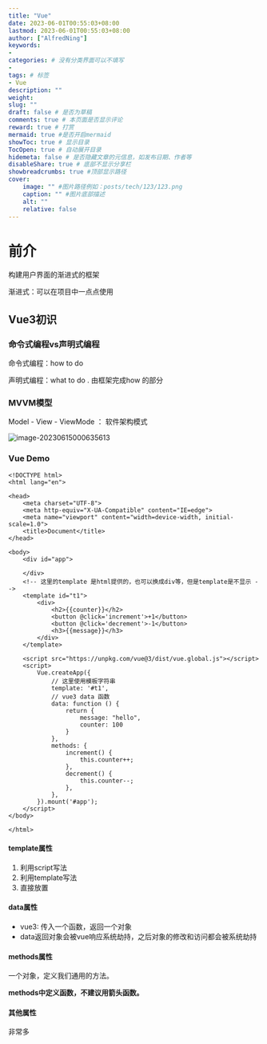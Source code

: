 ```yaml
---
title: "Vue"
date: 2023-06-01T00:55:03+08:00
lastmod: 2023-06-01T00:55:03+08:00
author: ["AlfredNing"]
keywords: 
- 
categories: # 没有分类界面可以不填写
- 
tags: # 标签
- Vue
description: ""
weight:
slug: ""
draft: false # 是否为草稿
comments: true # 本页面是否显示评论
reward: true # 打赏
mermaid: true #是否开启mermaid
showToc: true # 显示目录
TocOpen: true # 自动展开目录
hidemeta: false # 是否隐藏文章的元信息，如发布日期、作者等
disableShare: true # 底部不显示分享栏
showbreadcrumbs: true #顶部显示路径
cover:
    image: "" #图片路径例如：posts/tech/123/123.png
    caption: "" #图片底部描述
    alt: ""
    relative: false
---
```


# 前介

构建用户界面的渐进式的框架

渐进式：可以在项目中一点点使用

## Vue3初识

### 命令式编程vs声明式编程

命令式编程：how to do

声明式编程：what to do . 由框架完成how 的部分

### MVVM模型

Model - View - ViewMode ： 软件架构模式

![image-20230615000635613](https://nq-bucket.oss-cn-shanghai.aliyuncs.com/note_img/image-20230615000635613.png)

### Vue Demo

```vue
<!DOCTYPE html>
<html lang="en">

<head>
    <meta charset="UTF-8">
    <meta http-equiv="X-UA-Compatible" content="IE=edge">
    <meta name="viewport" content="width=device-width, initial-scale=1.0">
    <title>Document</title>
</head>

<body>
    <div id="app">

    </div>
    <!-- 这里的template 是html提供的，也可以换成div等，但是template是不显示 -->
    <template id="t1">
        <div>
            <h2>{{counter}}</h2>
            <button @click='increment'>+1</button>
            <button @click='decrement'>-1</button>
            <h3>{{message}}</h3>
        </div>
    </template>

    <script src="https://unpkg.com/vue@3/dist/vue.global.js"></script>
    <script>
        Vue.createApp({
            // 这里使用模板字符串
            template: '#t1',
            // vue3 data 函数
            data: function () {
                return {
                    message: "hello",
                    counter: 100
                }
            },
            methods: {
                increment() {
                    this.counter++;
                },
                decrement() {
                    this.counter--;
                },
            },
        }).mount('#app');
    </script>
</body>

</html>
```

#### template属性

1. 利用script写法
2. 利用template写法
3. 直接放置

#### data属性

- vue3: 传入一个函数，返回一个对象
- data返回对象会被vue响应系统劫持，之后对象的修改和访问都会被系统劫持

#### methods属性

一个对象，定义我们通用的方法。

**methods中定义函数，不建议用箭头函数。**

#### 其他属性

非常多
